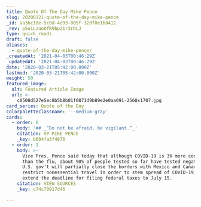 ```yaml
---
title: Quote Of The Day Mike Pence
slug: 20200321-quote-of-the-day-mike-pence
_id: aa3bc10e-5c0d-4d93-805f-32df0e1b8412
_rev: p5oiLzuoOfR9bp21r3rDLJ
type: quick_reads
draft: false
aliases:
  - quote-of-the-day-mike-pence/
_createdAt: '2021-04-03T00:46:29Z'
_updatedAt: '2021-04-03T00:46:29Z'
date: '2020-03-21T05:42:00.000Z'
lastmod: '2020-03-21T05:42:00.000Z'
weight: 50
featured_image:
  alt: Featured Article Image
  url: >-
    c0508d527e5ec8b5b8b01f0871d9b89e2e0aa091-2560x1707.jpg
card_series: Quote of the Day
colorpaletteclassname: '--medium-gray'
cards:
  - order: 0
    body: '## _“Do not be afraid, be vigilant.”_'
    citation: VP MIKE PENCE
    _key: b604fa3f4876
  - order: 1
    body: >-
      Vice Pres. Pence said today that although COVID-19 is 3X more contagious
      than the flu, about 90% of people tested so far have tested negative. The
      U.S. gov’t will partially close the borders with Mexico and Canada to
      restrict nonessential travel in order to stem spread of COVID-19, and
      extend the deadline for filing federal taxes to July 15.
    citation: VIEW SOURCES
    _key: c74c70917d46

---
```

 